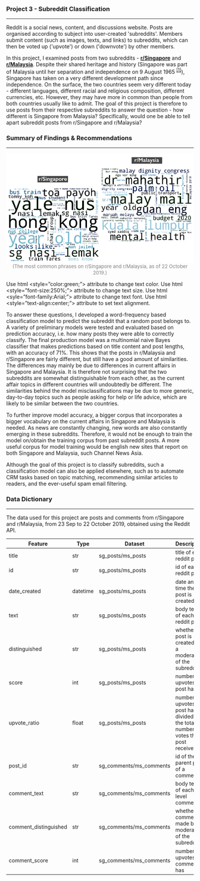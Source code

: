 ### Project 3 - Subreddit Classification
---
Reddit is a social news, content, and discussions website. Posts are organised according to subject into user-created 'subreddits'. Members submit content (such as images, texts, and links) to subreddits, which can then be voted up ('upvote') or down ('downvote') by other members.

In this project, I examined posts from two subreddits - [**r/Singapore**](https://www.reddit.com/r/singapore/) and [**r/Malaysia**](https://www.reddit.com/r/malaysia/). Despite their shared heritage and history (Singapore was part of Malaysia until her separation and independence on 9 August 1965 <sup>[[1]](http://eresources.nlb.gov.sg/history/events/dc1efe7a-8159-40b2-9244-cdb078755013)</sup>), Singapore has taken on a very different development path since independence. On the surface, the two countries seem very different today - different languages, different racial and religious composition, different currencies, etc. However, they may have more in common than people from both countries usually like to admit. The goal of this project is therefore to use posts from their respective subreddits to answer the question - how different is Singapore from Malaysia? Specifically, would one be able to tell apart subreddit posts from r/Singapore and r/Malaysia?

### Summary of Findings & Recommendations
---
<img src="./graphics/wordcloud_title.jpg" width=800 align = center>

<center><font size=2 color='grey'>(The most common phrases on r/Singapore and r/Malaysia, as of 22 October 2019.)</font></center>

Use html <style=”color:green;”> attribute to change text color.
Use html <style=”font-size:250%;”> attribute to change text size.
Use html <syle=”font-family:Arial;”> attribute to change text font.
Use html <style=”text-align:center;”> attribute to set text alignment.

To answer these questions, I developed a word-frequency based classification model to predict the subreddit that a random post belongs to. A variety of preliminary models were tested and evaluated based on prediction accuracy, i.e. how many posts they were able to correctly classify. The final production model was a multinomial naive Bayes classifier that makes predictions based on title content and post lengths, with an accuracy of 71%. This shows that the posts in r/Malaysia and r/Singapore are fairly different, but still have a good amount of similarities. The differences may mainly be due to differences in current affairs in Singapore and Malaysia. It is therefore not surprising that the two subreddits are somewhat distinguishable from each other, as the current affair topics in different countries will undoubtedly be different. The similarities behind the model misclassifications may be due to more generic, day-to-day topics such as people asking for help or life advice, which are likely to be similar between the two countries.

To further improve model accuracy, a bigger corpus that incorporates a bigger vocabulary on the current affairs in Singapore and Malaysia is needed. As news are constantly changing, new words are also constantly emerging in these subreddits. Therefore, it would not be enough to train the model on/obtain the training corpus from past subreddit posts. A more useful corpus for model training would be english new sites that report on both Singapore and Malaysia, such Channel News Asia.

Although the goal of this project is to classify subreddits, such a classification model can also be applied elsewhere, such as to automate CRM tasks based on topic matching, recommending similar articles to readers, and the ever-useful spam email filtering.

### Data Dictionary
---
The data used for this project are posts and comments from r/Singapore and r/Malaysia, from 23 Sep to 22 October 2019, obtained using the Reddit API.

|Feature|Type|Dataset|Description|
|---|---|---|---|
|title        |str      |sg_posts/ms_posts|title of each reddit post
|id           |str      |sg_posts/ms_posts|id of each reddit post
|date_created |datetime |sg_posts/ms_posts|date and time the post is created
|text         |str      |sg_posts/ms_posts|body text of each reddit post
|distinguished|str      |sg_posts/ms_posts|whether the post is created by a moderator of the subreddit
|score        |int      |sg_posts/ms_posts|number of upvotes a post has
|upvote_ratio |float    |sg_posts/ms_posts|number of upvotes a post has, divided by the total number of votes the post received
|post_id                 |str|sg_comments/ms_comments|id of the parent post of a comment
|comment_text            |str|sg_comments/ms_comments|body text of each top level comment
|comment_distinguished   |str|sg_comments/ms_comments|whether the comment is made by a moderator of the subreddit
|comment_score           |int|sg_comments/ms_comments|number of upvotes a comment has
